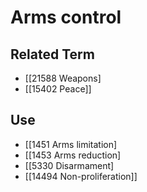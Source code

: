 # Arms control  

## Related Term

- [[21588 Weapons]
- [[15402 Peace]]  

## Use

- [[1451 Arms limitation]
- [[1453 Arms reduction]
- [[5330 Disarmament]
- [[14494 Non-proliferation]]  

